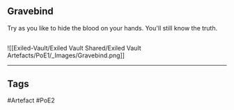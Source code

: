 ## Gravebind
Try as you like to hide the
blood on your hands.
You'll still know the truth.
##
![[Exiled-Vault/Exiled Vault Shared/Exiled Vault Artefacts/PoE1/_Images/Gravebind.png]]

---
## Tags
#Artefact
#PoE2